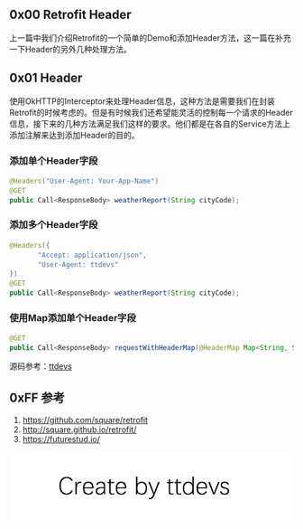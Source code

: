 
## 0x00 Retrofit Header

上一篇中我们介绍Retrofit的一个简单的Demo和添加Header方法，这一篇在补充一下Header的另外几种处理方法。


## 0x01 Header

  使用OkHTTP的Interceptor来处理Header信息，这种方法是需要我们在封装Retrofit的时候考虑的。但是有时候我们还希望能灵活的控制每一个请求的Header信息，接下来的几种方法满足我们这样的要求。他们都是在各自的Service方法上添加注解来达到添加Header的目的。

### 添加单个Header字段

``` java
@Headers("User-Agent: Your-App-Name")
@GET
public Call<ResponseBody> weatherReport(String cityCode);
```

### 添加多个Header字段

``` java
@Headers({
       "Accept: application/json",
       "User-Agent: ttdevs"
})
@GET
public Call<ResponseBody> weatherReport(String cityCode);
```

### 使用Map添加单个Header字段

``` java
@GET
public Call<ResponseBody> requestWithHeaderMap(@HeaderMap Map<String, String> header);
```
  
源码参考：[ttdevs](https://github.com/ttdevs/android/tree/master/modules/retrofit)

## 0xFF 参考

1. https://github.com/square/retrofit
2. http://square.github.io/retrofit/
3. https://futurestud.io/

![Create by ttdevs](https://raw.githubusercontent.com/ttdevs/ttdevs.github.io/common/images/logo.png)

